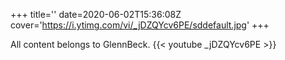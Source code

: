 +++
title=''
date=2020-06-02T15:36:08Z
cover='https://i.ytimg.com/vi/_jDZQYcv6PE/sddefault.jpg'
+++

All content belongs to GlennBeck.
{{< youtube _jDZQYcv6PE >}}
